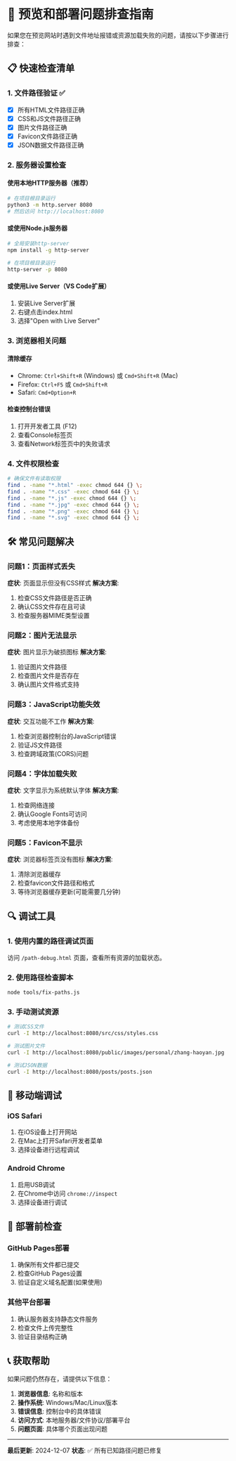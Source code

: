 # 🔧 预览和部署问题排查指南

如果您在预览网站时遇到文件地址报错或资源加载失败的问题，请按以下步骤进行排查：

## 📋 快速检查清单

### 1. 文件路径验证 ✅
- [x] 所有HTML文件路径正确
- [x] CSS和JS文件路径正确  
- [x] 图片文件路径正确
- [x] Favicon文件路径正确
- [x] JSON数据文件路径正确

### 2. 服务器设置检查

#### 使用本地HTTP服务器（推荐）
```bash
# 在项目根目录运行
python3 -m http.server 8080
# 然后访问 http://localhost:8080
```

#### 或使用Node.js服务器
```bash
# 全局安装http-server
npm install -g http-server

# 在项目根目录运行
http-server -p 8080
```

#### 或使用Live Server（VS Code扩展）
1. 安装Live Server扩展
2. 右键点击index.html
3. 选择"Open with Live Server"

### 3. 浏览器相关问题

#### 清除缓存
- Chrome: `Ctrl+Shift+R` (Windows) 或 `Cmd+Shift+R` (Mac)
- Firefox: `Ctrl+F5` 或 `Cmd+Shift+R`
- Safari: `Cmd+Option+R`

#### 检查控制台错误
1. 打开开发者工具 (F12)
2. 查看Console标签页
3. 查看Network标签页中的失败请求

### 4. 文件权限检查
```bash
# 确保文件有读取权限
find . -name "*.html" -exec chmod 644 {} \;
find . -name "*.css" -exec chmod 644 {} \;
find . -name "*.js" -exec chmod 644 {} \;
find . -name "*.jpg" -exec chmod 644 {} \;
find . -name "*.png" -exec chmod 644 {} \;
find . -name "*.svg" -exec chmod 644 {} \;
```

## 🛠️ 常见问题解决

### 问题1：页面样式丢失
**症状**: 页面显示但没有CSS样式
**解决方案**:
1. 检查CSS文件路径是否正确
2. 确认CSS文件存在且可读
3. 检查服务器MIME类型设置

### 问题2：图片无法显示
**症状**: 图片显示为破损图标
**解决方案**:
1. 验证图片文件路径
2. 检查图片文件是否存在
3. 确认图片文件格式支持

### 问题3：JavaScript功能失效
**症状**: 交互功能不工作
**解决方案**:
1. 检查浏览器控制台的JavaScript错误
2. 验证JS文件路径
3. 检查跨域政策(CORS)问题

### 问题4：字体加载失败
**症状**: 文字显示为系统默认字体
**解决方案**:
1. 检查网络连接
2. 确认Google Fonts可访问
3. 考虑使用本地字体备份

### 问题5：Favicon不显示
**症状**: 浏览器标签页没有图标
**解决方案**:
1. 清除浏览器缓存
2. 检查favicon文件路径和格式
3. 等待浏览器缓存更新(可能需要几分钟)

## 🔍 调试工具

### 1. 使用内置的路径调试页面
访问 `/path-debug.html` 页面，查看所有资源的加载状态。

### 2. 使用路径检查脚本
```bash
node tools/fix-paths.js
```

### 3. 手动测试资源
```bash
# 测试CSS文件
curl -I http://localhost:8080/src/css/styles.css

# 测试图片文件
curl -I http://localhost:8080/public/images/personal/zhang-haoyan.jpg

# 测试JSON数据
curl -I http://localhost:8080/posts/posts.json
```

## 📱 移动端调试

### iOS Safari
1. 在iOS设备上打开网站
2. 在Mac上打开Safari开发者菜单
3. 选择设备进行远程调试

### Android Chrome
1. 启用USB调试
2. 在Chrome中访问 `chrome://inspect`
3. 选择设备进行调试

## 🚀 部署前检查

### GitHub Pages部署
1. 确保所有文件都已提交
2. 检查GitHub Pages设置
3. 验证自定义域名配置(如果使用)

### 其他平台部署
1. 确认服务器支持静态文件服务
2. 检查文件上传完整性
3. 验证目录结构正确

## 📞 获取帮助

如果问题仍然存在，请提供以下信息：

1. **浏览器信息**: 名称和版本
2. **操作系统**: Windows/Mac/Linux版本
3. **错误信息**: 控制台中的具体错误
4. **访问方式**: 本地服务器/文件协议/部署平台
5. **问题页面**: 具体哪个页面出现问题

---

**最后更新**: 2024-12-07
**状态**: ✅ 所有已知路径问题已修复